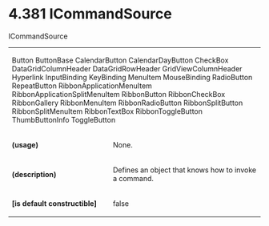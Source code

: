 <html dir="LTR" xmlns:mshelp="http://msdn.microsoft.com/mshelp" xmlns:ddue="http://ddue.schemas.microsoft.com/authoring/2003/5" xmlns:xlink="http://www.w3.org/1999/xlink" xmlns:tool="http://www.microsoft.com/tooltip"><body><input type="hidden" id="userDataCache" class="userDataStyle"><input type="hidden" id="hiddenScrollOffset"><img id="dropDownImage" style="display:none; height:0; width:0;" src="../local/drpdown.gif"><img id="dropDownHoverImage" style="display:none; height:0; width:0;" src="../local/drpdown_orange.gif"><img id="collapseImage" style="display:none; height:0; width:0;" src="../local/collapse.gif"><img id="expandImage" style="display:none; height:0; width:0;" src="../local/exp.gif"><img id="collapseAllImage" style="display:none; height:0; width:0;" src="../local/collall.gif"><img id="expandAllImage" style="display:none; height:0; width:0;" src="../local/expall.gif"><img id="copyImage" style="display:none; height:0; width:0;" src="../local/copycode.gif"><img id="copyHoverImage" style="display:none; height:0; width:0;" src="../local/copycodeHighlight.gif"><div id="header"><h1 class="heading">4.381 ICommandSource</h1></div><div id="mainSection"><div id="mainBody"><div id="allHistory" class="saveHistory" onsave="saveAll()" onload="loadAll()"></div>
				<p xmlns:wsd="http://wsdev.schemas.microsoft.com/authoring/2008/2" xmlns:msxsl="urn:schemas-microsoft-com:xslt" xmlns:script="urn:script" xmlns:build="urn:build">
				</p>
			<div id="sectionSection0" class="section" name="collapseableSection"><content xmlns="http://ddue.schemas.microsoft.com/authoring/2003/5" xmlns:wsd="http://wsdev.schemas.microsoft.com/authoring/2008/2" xmlns:msxsl="urn:schemas-microsoft-com:xslt" xmlns:script="urn:script" xmlns:build="urn:build">
				</content></div><div id="sectionSection1" class="section" name="collapseableSection"><content xmlns="http://ddue.schemas.microsoft.com/authoring/2003/5" xmlns:wsd="http://wsdev.schemas.microsoft.com/authoring/2008/2" xmlns:msxsl="urn:schemas-microsoft-com:xslt" xmlns:script="urn:script" xmlns:build="urn:build">
					<p xmlns="">ICommandSource</p>
					<p xmlns=""><b></b></p><table class="ProtocolAuthoredTable" xmlns=""><tr>
								<td colspan="2">
									<p>
										<mshelp:link keywords="756103a0-7361-4095-b279-d2955ebd59bc" tabindex="0">Button</mshelp:link> <mshelp:link keywords="fd8abd12-5b68-4115-83e9-5723bde50f81" tabindex="0">ButtonBase</mshelp:link> <mshelp:link keywords="a8f99db0-4953-445f-943f-2e6705cc4de6" tabindex="0">CalendarButton</mshelp:link> <mshelp:link keywords="262d8c40-7878-4b48-9454-c5c06267342d" tabindex="0">CalendarDayButton</mshelp:link> <mshelp:link keywords="e2b3d44e-e2cf-483e-bb90-aaeef05dfb7c" tabindex="0">CheckBox</mshelp:link> <mshelp:link keywords="c97420d5-2880-47a3-a78e-9951285abc0d" tabindex="0">DataGridColumnHeader</mshelp:link> <mshelp:link keywords="82adc5e3-485f-4ff4-867c-ca36d69783ac" tabindex="0">DataGridRowHeader</mshelp:link> <mshelp:link keywords="b63a4539-4a9e-4e63-afc8-fe4d47f90f64" tabindex="0">GridViewColumnHeader</mshelp:link> <mshelp:link keywords="24c781d5-6e0b-4514-9505-33b633756cdd" tabindex="0">Hyperlink</mshelp:link> <mshelp:link keywords="c3a76b0c-491d-4df8-80d9-3831a4aa6533" tabindex="0">InputBinding</mshelp:link> <mshelp:link keywords="09be64c9-8fcf-429c-a59a-ba2d072600a1" tabindex="0">KeyBinding</mshelp:link> <mshelp:link keywords="15fd30bd-3dc1-42ac-af3b-bf789e024481" tabindex="0">MenuItem</mshelp:link> <mshelp:link keywords="91f4916c-2eda-42a9-85b6-1b710ab45244" tabindex="0">MouseBinding</mshelp:link> <mshelp:link keywords="4991a4d1-c6c4-4208-8dfd-e0433c9b4350" tabindex="0">RadioButton</mshelp:link> <mshelp:link keywords="7dcaee0f-4f6e-41d5-b764-3e10cf2522d4" tabindex="0">RepeatButton</mshelp:link> <mshelp:link keywords="01635a16-89b2-4b4c-9660-63c1a2b3c1f9" tabindex="0">RibbonApplicationMenuItem</mshelp:link> <mshelp:link keywords="0d9e9029-2cc2-4031-8921-393f1f4042a8" tabindex="0">RibbonApplicationSplitMenuItem</mshelp:link> <mshelp:link keywords="4d7e5551-23e2-4a00-8815-2a2f6c577495" tabindex="0">RibbonButton</mshelp:link> <mshelp:link keywords="24706eb9-34d9-4022-a62b-27de6b7bcfb6" tabindex="0">RibbonCheckBox</mshelp:link> <mshelp:link keywords="a82fe2e3-c1ef-4118-b98f-a08fb569b4be" tabindex="0">RibbonGallery</mshelp:link> <mshelp:link keywords="d8a7f4ac-c208-4c11-af15-ee7d6a911efc" tabindex="0">RibbonMenuItem</mshelp:link> <mshelp:link keywords="61a97eb8-d58b-4af1-a87a-6cad26a4b12b" tabindex="0">RibbonRadioButton</mshelp:link> <mshelp:link keywords="ee19ea7e-fe1d-4fe4-85da-02ecf09f6650" tabindex="0">RibbonSplitButton</mshelp:link> <mshelp:link keywords="7f0e2328-bd80-4890-bf8e-905c1b95c800" tabindex="0">RibbonSplitMenuItem</mshelp:link> <mshelp:link keywords="f1e60912-78e6-40b3-bf38-c865b4536799" tabindex="0">RibbonTextBox</mshelp:link> <mshelp:link keywords="93c8f55c-bc71-4cf2-941b-be50424b3e64" tabindex="0">RibbonToggleButton</mshelp:link> <mshelp:link keywords="969674a5-466e-48cf-ba49-c3cdecf75299" tabindex="0">ThumbButtonInfo</mshelp:link> <mshelp:link keywords="5b8c964c-2ded-42af-aaff-f37a6e10b583" tabindex="0">ToggleButton</mshelp:link></p>
								</td>
							</tr><tr>
							<td>
								<p>
									<b>(usage)</b>
								</p>
							</td>
							<td>
								<p>None.</p>
							</td>
						</tr><tr>
							<td>
								<p>
									<b>(description)</b>
								</p>
							</td>
							<td>
								<p>Defines an object that knows how to invoke a command.</p>
							</td>
						</tr><tr>
							<td>
								<p>
									<b>[is default constructible]</b>
								</p>
							</td>
							<td>
								<p>false</p>
							</td>
						</tr></table>
				</content></div><!--[if gte IE 5]>
			<tool:tip element="languageFilterToolTip" avoidmouse="false"/>
		<![endif]--></div><a name="feedback"></a><span></span></div></body></html>
